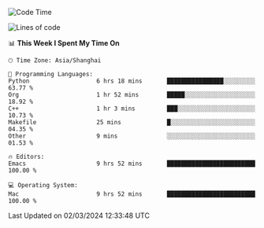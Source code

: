 <!--START_SECTION:waka-->
![Code Time](http://img.shields.io/badge/Code%20Time-1%2C808%20hrs%2039%20mins-blue)

![Lines of code](https://img.shields.io/badge/From%20Hello%20World%20I%27ve%20Written-288.1%20thousand%20lines%20of%20code-blue)

📊 **This Week I Spent My Time On** 

```text
🕑︎ Time Zone: Asia/Shanghai

💬 Programming Languages: 
Python                   6 hrs 18 mins       ████████████████░░░░░░░░░   63.77 % 
Org                      1 hr 52 mins        █████░░░░░░░░░░░░░░░░░░░░   18.92 % 
C++                      1 hr 3 mins         ███░░░░░░░░░░░░░░░░░░░░░░   10.73 % 
Makefile                 25 mins             █░░░░░░░░░░░░░░░░░░░░░░░░   04.35 % 
Other                    9 mins              ░░░░░░░░░░░░░░░░░░░░░░░░░   01.53 % 

🔥 Editors: 
Emacs                    9 hrs 52 mins       █████████████████████████   100.00 % 

💻 Operating System: 
Mac                      9 hrs 52 mins       █████████████████████████   100.00 % 
```


 Last Updated on 02/03/2024 12:33:48 UTC
<!--END_SECTION:waka-->
